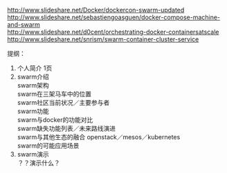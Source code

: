 http://www.slideshare.net/Docker/dockercon-swarm-updated  
http://www.slideshare.net/sebastiengoasguen/docker-compose-machine-and-swarm   
http://www.slideshare.net/d0cent/orchestrating-docker-containersatscale  
http://www.slideshare.net/snrism/swarm-container-cluster-service  


提纲：  
1. 个人简介  1页   
2. swarm介绍  
    swarm架构  
    swarm在三架马车中的位置   
    swarm社区当前状况／主要参与者  
    swarm功能  
    swarm与docker的功能对比  
    swarm缺失功能列表／未来路线演进  
    swarm与其他生态的融合  openstack／mesos／kubernetes   
    swarm的可能应用场景  
3. swarm演示  
    ？？演示什么？
